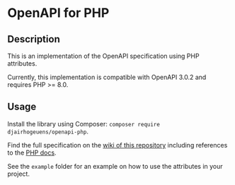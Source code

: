 # OpenAPI for PHP

## Description

This is an implementation of the OpenAPI specification using PHP attributes.

Currently, this implementation is compatible with OpenAPI 3.0.2 and requires PHP >= 8.0.

## Usage

Install the library using Composer: `composer require djairhogeuens/openapi-php`.

Find the full specification on the [wiki of this repository](https://github.com/djairhogeuens/openapi-php/wiki) including references to the [PHP docs](https://djairhogeuens.github.io/openapi-php).

See the `example` folder for an example on how to use the attributes in your project.